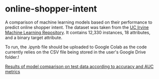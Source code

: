 # online-shopper-intent
A comparison of machine learning models based on their performance to predict online shopper intent. The dataset was taken from the [UC Irvine Machine Learning Repository](https://archive.ics.uci.edu/ml/datasets/Online+Shoppers+Purchasing+Intention+Dataset). It contains 12,330 instances, 18 attributes, and a binary target attribute.

To run, the .ipynb file should be uploaded to Google Colab as the code currently relies on the CSV file being stored in the user's Google Drive folder.!

[Results of model comparison on test data according to accuracy and AUC metrics](https://user-images.githubusercontent.com/90157622/224515753-e997182b-53b5-4969-a5c4-31cf4a3b99da.png)
